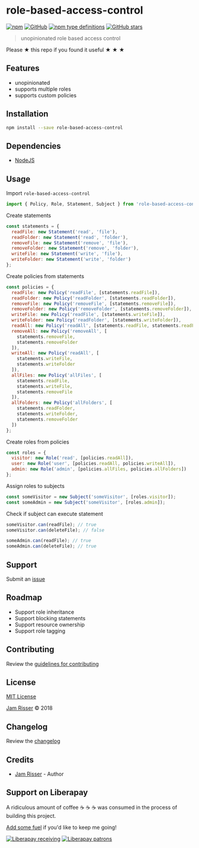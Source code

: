 # role-based-access-control

[![npm](https://img.shields.io/npm/dt/role-based-access-control.svg?style=flat-square)](https://www.npmjs.com/package/role-based-access-control)
[![GitHub](https://img.shields.io/github/license/codejamninja/role-based-access-control.svg?style=flat-square)](https://www.npmjs.com/package/role-based-access-control)
[![npm type definitions](https://img.shields.io/npm/types/role-based-access-control.svg?style=flat-square)](https://www.npmjs.com/package/role-based-access-control)
[![GitHub stars](https://img.shields.io/github/stars/codejamninja/role-based-access-control.svg?label=Stars&style=flat-square)](https://github.com/codejamninja/role-based-access-control)


> unopinionated role based access control

Please ★ this repo if you found it useful ★ ★ ★


## Features

* unopinionated
* supports multiple roles
* supports custom policies


## Installation

```sh
npm install --save role-based-access-control
```


## Dependencies

* [NodeJS](https://nodejs.org)


## Usage

Import `role-based-access-control`
```js
import { Policy, Role, Statement, Subject } from 'role-based-access-control';
```

Create statements
```js
const statements = {
  readFile: new Statement('read', 'file'),
  readFolder: new Statement('read', 'folder'),
  removeFile: new Statement('remove', 'file'),
  removeFolder: new Statement('remove', 'folder'),
  writeFile: new Statement('write', 'file'),
  writeFolder: new Statement('write', 'folder')
};
```

Create policies from statements
```js
const policies = {
  readFile: new Policy('readFile', [statements.readFile]),
  readFolder: new Policy('readFolder', [statements.readFolder]),
  removeFile: new Policy('removeFile', [statements.removeFile]),
  removeFolder: new Policy('removeFolder', [statements.removeFolder]),
  writeFile: new Policy('readFile', [statements.writeFile]),
  writeFolder: new Policy('readFolder', [statements.writeFolder]),
  readAll: new Policy('readAll', [statements.readFile, statements.readFolder]),
  removeAll: new Policy('removeAll', [
    statements.removeFile,
    statements.removeFolder
  ]),
  writeAll: new Policy('readAll', [
    statements.writeFile,
    statements.writeFolder
  ]),
  allFiles: new Policy('allFiles', [
    statements.readFile,
    statements.writeFile,
    statements.removeFile
  ]),
  allFolders: new Policy('allFolders', [
    statements.readFolder,
    statements.writeFolder,
    statements.removeFolder
  ])
};
```

Create roles from policies
```js
const roles = {
  visitor: new Role('read', [policies.readAll]),
  user: new Role('user', [policies.readAll, policies.writeAll]),
  admin: new Role('admin', [policies.allFiles, policies.allFolders])
};
```

Assign roles to subjects

```js
const someVisitor = new Subject('someVisitor', [roles.visitor]);
const someAdmin = new Subject('someVisitor', [roles.admin]);
```

Check if subject can execute statement
```js
someVisitor.can(readFile); // true
someVisitor.can(deleteFile); // false

someAdmin.can(readFile); // true
someAdmin.can(deleteFile); // true
```


## Support

Submit an [issue](https://github.com/codejamninja/role-based-access-control/issues/new)


## Roadmap

* Support role inheritance
* Support blocking statements
* Support resource ownership
* Support role tagging


## Contributing

Review the [guidelines for contributing](https://github.com/codejamninja/role-based-access-control/blob/master/CONTRIBUTING.md)


## License

[MIT License](https://github.com/codejamninja/role-based-access-control/blob/master/LICENSE)

[Jam Risser](https://codejam.ninja) © 2018


## Changelog

Review the [changelog](https://github.com/codejamninja/role-based-access-control/blob/master/CHANGELOG.md)


## Credits

* [Jam Risser](https://codejam.ninja) - Author


## Support on Liberapay

A ridiculous amount of coffee ☕ ☕ ☕ was consumed in the process of building this project.

[Add some fuel](https://liberapay.com/codejamninja/donate) if you'd like to keep me going!

[![Liberapay receiving](https://img.shields.io/liberapay/receives/codejamninja.svg?style=flat-square)](https://liberapay.com/codejamninja/donate)
[![Liberapay patrons](https://img.shields.io/liberapay/patrons/codejamninja.svg?style=flat-square)](https://liberapay.com/codejamninja/donate)
